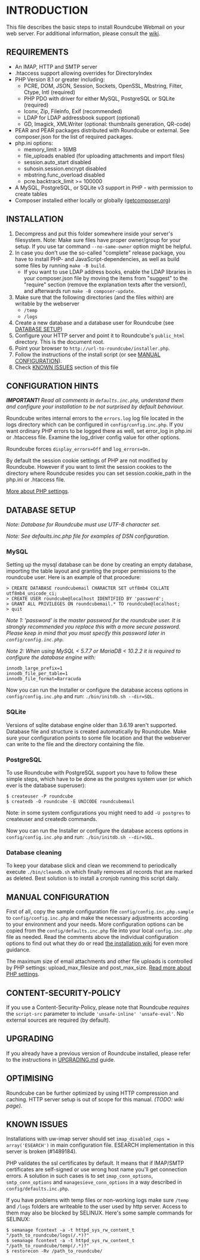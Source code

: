 INTRODUCTION
============

This file describes the basic steps to install Roundcube Webmail on your
web server. For additional information, please consult the [wiki][githubwiki].


REQUIREMENTS
------------

* An IMAP, HTTP and SMTP server
* .htaccess support allowing overrides for DirectoryIndex
* PHP Version 8.1 or greater including:
   - PCRE, DOM, JSON, Session, Sockets, OpenSSL, Mbstring, Filter, Ctype, Intl (required)
   - PHP PDO with driver for either MySQL, PostgreSQL or SQLite (required)
   - Iconv, Zip, Fileinfo, Exif (recommended)
   - LDAP for LDAP addressbook support (optional)
   - GD, Imagick, XMLWriter (optional: thumbnails generation, QR-code)
* PEAR and PEAR packages distributed with Roundcube or external.
  See composer.json for the list of required packages.
* php.ini options:
   - memory_limit > 16MB
   - file_uploads enabled (for uploading attachments and import files)
   - session.auto_start disabled
   - suhosin.session.encrypt disabled
   - mbstring.func_overload disabled
   - pcre.backtrack_limit >= 100000
* A MySQL, PostgreSQL, or SQLite v3 support in PHP - with permission to create tables
* Composer installed either locally or globally ([getcomposer.org][getcomposer])


INSTALLATION
------------

1. Decompress and put this folder somewhere inside your server's filesystem.
  Note: Make sure files have proper owner/group for your setup. If you use
  tar command `--no-same-owner` option might be helpful.
2. In case you don't use the so-called "complete" release package, you have to
   install PHP- and JavaScript-dependencies, as well as build some files by
   running `make -B build`.
   - If you want to use LDAP address books, enable the LDAP libraries in your
     composer.json file by moving the items from "suggest" to the "require"
     section (remove the explanation texts after the version!), and afterwards
     run `make -B composer-update`.
3. Make sure that the following directories (and the files within)
   are writable by the webserver
   - `/temp`
   - `/logs`
4. Create a new database and a database user for Roundcube (see [DATABASE SETUP](#dbsetup))
5. Configure your HTTP server and point it to Roundcube's `public_html` directory.
   This is the document root.
6. Point your browser to `http://url-to-roundcube/installer.php`.
7. Follow the instructions of the install script (or see [MANUAL CONFIGURATION](#manualconf)).
8. Check [KNOWN ISSUES](#knownissues) section of this file


CONFIGURATION HINTS
-------------------

_***IMPORTANT!*** Read all comments in `defaults.inc.php`, understand them
and configure your installation to be not surprised by default behaviour._

Roundcube writes internal errors to the `errors.log` log file located in the logs
directory which can be configured in `config/config.inc.php`. If you want ordinary
PHP errors to be logged there as well, set error_log in php.ini or .htaccess file.
Examine the log_driver config value for other options.

Roundcube forces `display_errors=Off` and `log_errors=On.`

By default the session cookie settings of PHP are not modified by Roundcube.
However if you want to limit the session cookies to the directory where
Roundcube resides you can set session.cookie_path in the php.ini or .htaccess file.

[More about PHP settings][phpconfig].


<a name="dbsetup"></a>
DATABASE SETUP
--------------

_Note: Database for Roundcube must use UTF-8 character set._

_Note: See defaults.inc.php file for examples of DSN configuration._

### MySQL
Setting up the mysql database can be done by creating an empty database,
importing the table layout and granting the proper permissions to the
roundcube user. Here is an example of that procedure:

    > CREATE DATABASE roundcubemail CHARACTER SET utf8mb4 COLLATE utf8mb4_unicode_ci;
    > CREATE USER roundcube@localhost IDENTIFIED BY 'password';
    > GRANT ALL PRIVILEGES ON roundcubemail.* TO roundcube@localhost;
    > quit

_Note 1: 'password' is the master password for the roundcube user. It is strongly
recommended you replace this with a more secure password. Please keep in
mind that you must specify this password later in `config/config.inc.php`._

_Note 2: When using MySQL < 5.7.7 or MariaDB < 10.2.2 it is required to configure
the database engine with:_
```
innodb_large_prefix=1
innodb_file_per_table=1
innodb_file_format=Barracuda
```

Now you can run the Installer or configure the database access options in
`config/config.inc.php` and run: `./bin/initdb.sh --dir=SQL`.


### SQLite
Versions of sqlite database engine older than 3.6.19 aren't supported.
Database file and structure is created automatically by Roundcube.
Make sure your configuration points to some file location and that the
webserver can write to the file and the directory containing the file.


### PostgreSQL
To use Roundcube with PostgreSQL support you have to follow these
simple steps, which have to be done as the postgres system user (or
which ever is the database superuser):

    $ createuser -P roundcube
    $ createdb -O roundcube -E UNICODE roundcubemail

Note: in some system configurations you might need to add `-U postgres` to
createuser and createdb commands.

Now you can run the Installer or configure the database access options in
`config/config.inc.php` and run: `./bin/initdb.sh --dir=SQL`.


### Database cleaning
To keep your database slick and clean we recommend to periodically execute
`./bin/cleandb.sh` which finally removes all records that are marked as deleted.
Best solution is to install a cronjob running this script daily.

<a name="manualconf"></a>
MANUAL CONFIGURATION
--------------------

First of all, copy the sample configuration file `config/config.inc.php.sample`
to `config/config.inc.php` and make the necessary adjustments according to your
environment and your needs. More configuration options can be copied from the
`config/defaults.inc.php` file into your local `config.inc.php` file as needed.
Read the comments above the individual configuration options to find out what
they do or read [the installation wiki][install] for even more guidance.

The maximum size of email attachments and other file uploads is controlled by
PHP settings: upload_max_filesize and post_max_size. [Read more about PHP
settings][phpconfig].


CONTENT-SECURITY-POLICY
-----------------------

If you use a Content-Security-Policy, please note that Roundcube *requires* the
`script-src` parameter to include `'unsafe-inline' 'unsafe-eval'`. No external
sources are required (by default).


UPGRADING
---------

If you already have a previous version of Roundcube installed,
please refer to the instructions in [UPGRADING.md](UPGRADING.md) guide.


OPTIMISING
----------

Roundcube can be further optimized by using HTTP compression and caching.
HTTP server setup is out of scope for this manual. _(TODO: wiki page)_.

<a name="knownissues"></a>
KNOWN ISSUES
------------

Installations with uw-imap server should set `imap_disabled_caps = array('ESEARCH')`
in main configuration file. ESEARCH implementation in this server is broken (#1489184).

PHP validates the ssl certificates by default. It means that
if IMAP/SMTP certificates are self-signed or use wrong host name you'll get
connection errors. A solution in such cases is to set `imap_conn_options`,
`smtp_conn_options` and `managesieve_conn_options` in a way described in `config/defaults.inc.php`.

If you have problems with temp files or non-working logs make sure `/temp` and `/logs` folders
are writeable to the user used by http server. Access to them may also be blocked by
SELINUX. Here's some sample commands for SELINUX:

    $ semanage fcontext -a -t httpd_sys_rw_content_t "/path_to_roundcube/logs(/.*)?"
    $ semanage fcontext -a -t httpd_sys_rw_content_t "/path_to_roundcube/temp(/.*)?"
    $ restorecon -Rv /path_to_roundcube/

[githubwiki]:  https://github.com/roundcube/roundcubemail/wiki
[getcomposer]: https://getcomposer.org/
[phpconfig]:   https://github.com/roundcube/roundcubemail/wiki/Installation#php-configuration
[install]:     https://github.com/roundcube/roundcubemail/wiki/Installation
